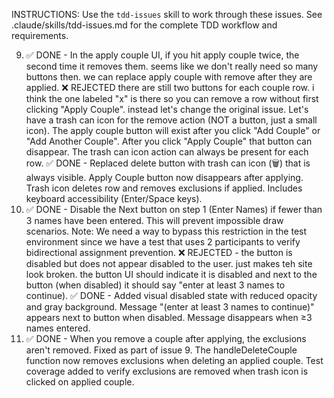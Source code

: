 INSTRUCTIONS: Use the `tdd-issues` skill to work through these issues.
See .claude/skills/tdd-issues.md for the complete TDD workflow and requirements.

9. ✅ DONE - In the apply couple UI, if you hit apply couple twice, the second time it removes
    them. seems like we don't really need so many buttons then. we can replace
    apply couple with remove after they are applied. ❌ REJECTED there are
    still two buttons for each couple row. i think the one labeled "x" is there
    so you can remove a row without first clicking "Apply Couple". instead
    let's change the original issue. Let's have a trash can icon for the remove
    action (NOT a button, just a small icon). The apply couple button will
    exist after you click "Add Couple" or "Add Another Couple". After you click
    "Apply Couple" that button can disappear. The trash can icon action can
    always be present for each row. ✅ DONE - Replaced delete button with trash
    can icon (🗑️) that is always visible. Apply Couple button now disappears
    after applying. Trash icon deletes row and removes exclusions if applied.
    Includes keyboard accessibility (Enter/Space keys).
14. ✅ DONE - Disable the Next button on step 1 (Enter Names) if fewer than 3 names have
    been entered. This will prevent impossible draw scenarios. Note: We need a
    way to bypass this restriction in the test environment since we have a test
    that uses 2 participants to verify bidirectional assignment prevention.
    ❌ REJECTED - the button is disabled but does not appear disabled to the
    user. just makes teh site look broken. the button UI should indicate it is
    disabled and next to the button (when disabled) it should say "enter at
    least 3 names to continue). ✅ DONE - Added visual disabled state with reduced
    opacity and gray background. Message "(enter at least 3 names to continue)"
    appears next to button when disabled. Message disappears when ≥3 names entered.
15. ✅ DONE - When you remove a couple after applying, the exclusions aren't removed.
    Fixed as part of issue 9. The handleDeleteCouple function now removes
    exclusions when deleting an applied couple. Test coverage added to verify
    exclusions are removed when trash icon is clicked on applied couple.
